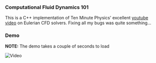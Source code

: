
### Computational Fluid Dynamics 101

This is a C++ implementation of Ten Minute Physics' excellent [youtube video](https://www.youtube.com/watch?v=iKAVRgIrUOU) on Eulerian CFD solvers. Fixing all my bugs was quite something...

### Demo

**NOTE:** The demo takes a couple of seconds to load

![Video](./gifs/cfd_101.gif)
